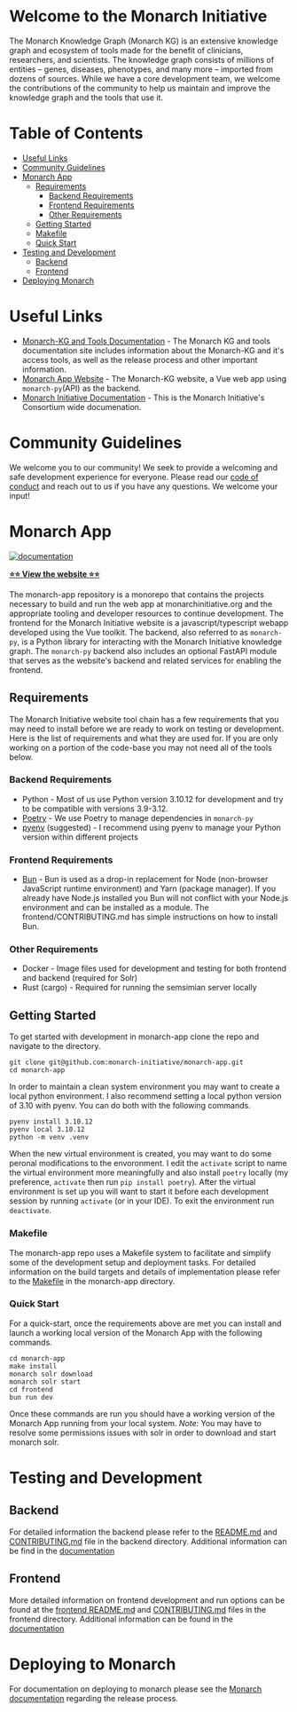 # Welcome to the Monarch Initiative

The Monarch Knowledge Graph (Monarch KG) is an extensive knowledge graph and ecosystem of tools made for the benefit of clinicians, researchers, and scientists. The knowledge graph consists of millions of entities – genes, diseases, phenotypes, and many more – imported from dozens of sources. While we have a core development team, we welcome the contributions of the community to help us maintain and improve the knowledge graph and the tools that use it.

# Table of Contents

- [Useful Links](#important-links)
- [Community Guidelines](#community-guidelines)
- [Monarch App](#monarch-app)
  - [Requirements](#requirements)
    - [Backend Requirements](#backend-requirements)
    - [Frontend Requirements](#frontend-requirements)
    - [Other Requirements](#other-requirements)
  - [Getting Started](#getting-started)
  - [Makefile](#makefile)
  - [Quick Start](#quick-start)
- [Testing and Development](#testing-and-development)
  - [Backend](#backend)
  - [Frontend](#frontend)
- [Deploying Monarch](#deploying-monarch)

# Useful Links

- [Monarch-KG and Tools Documentation](https://monarch-app.monarchinitiative.org/) - The Monarch KG and tools documentation site includes information about the Monarch-KG and it's access tools, as well as the release process and other important information.
- [Monarch App Website](https://monarchinitiative.org/) - The Monarch-KG website, a Vue web app using `monarch-py`(API) as the backend.
- [Monarch Initiative Documentation](https://monarch-initiative.github.io/monarch-documentation/) - This is the Monarch Initiative's Consortium wide documenation. 

# Community Guidelines

We welcome you to our community! We seek to provide a welcoming and safe development experience for everyone. Please read our [code of conduct](CODE_OF_CONDUCT.md) and reach out to us if you have any questions. We welcome your input!

# Monarch App

[![documentation](https://img.shields.io/badge/-Documentation-purple?logo=read-the-docs&logoColor=white&style=for-the-badge)](https://monarch-app.monarchinitiative.org/)

[**⭐️⭐️ View the website ⭐️⭐️**](https://monarchinitiative.org/)

The monarch-app repository is a monorepo that contains the projects necessary to build and run the web app at monarchinitiative.org and the appropriate tooling and developer resources to continue development. The frontend for the Monarch Initiative website is a javascript/typescript webapp developed using the Vue toolkit. The backend, also referred to as `monarch-py`, is a Python library for interacting with the Monarch Initiative knowledge graph. The `monarch-py` backend also includes an optional FastAPI module that serves as the website's backend and related services for enabling the frontend.

## Requirements

The Monarch Initiative website tool chain has a few requirements that you may need to install before we are ready to work on testing or development. Here is the list of requirements and what they are used for. If you are only working on a portion of the code-base you may not need all of the tools below.

### Backend Requirements

- Python - Most of us use Python version 3.10.12 for development and try to be compatible with versions 3.9-3.12.
- [Poetry](https://python-poetry.org/docs/#installation) - We use Poetry to manage dependencies in `monarch-py`
- [pyenv](https://github.com/pyenv/pyenv?tab=readme-ov-file#installation) (suggested) - I recommend using pyenv to manage your Python version within different projects

### Frontend Requirements

- [Bun](https://bun.sh/docs/installation) - Bun is used as a drop-in replacement for Node (non-browser JavaScript runtime environment) and Yarn (package manager). If you already have Node.js installed you Bun will not conflict with your Node.js environment and can be installed as a module. The frontend/CONTRIBUTING.md has simple instructions on how to install Bun.

### Other Requirements

- Docker - Image files used for development and testing for both frontend and backend (required for Solr)
- Rust (cargo) - Required for running the semsimian server locally

## Getting Started

To get started with development in monarch-app clone the repo and navigate to the directory.

```shell
git clone git@github.com:monarch-initiative/monarch-app.git
cd monarch-app
```

In order to maintain a clean system environment you may want to create a local python environment. I also recommend setting a local python version of 3.10 with pyenv. You can do both with the following commands.

```shell
pyenv install 3.10.12
pyenv local 3.10.12
python -m venv .venv
```

When the new virtual environment is created, you may want to do some peronal modifications to the envoronment. I edit the `activate` script to name the virtual environment more meaningfully and also install `poetry` locally (my preference, `activate` then run `pip install poetry`). After the virtual environment is set up you will want to start it before each development session by running `activate` (or in your IDE). To exit the environment run `deactivate`.

### Makefile

The monarch-app repo uses a Makefile system to facilitate and simplify some of the development setup and deployment tasks. For detailed information on the build targets and details of implementation please refer to the [Makefile](Makefile) in the monarch-app directory.

### Quick Start
For a quick-start, once the requirements above are met you can install and launch a working local version of the Monarch App with the following commands.

```shell
cd monarch-app
make install
monarch solr download
monarch solr start
cd frontend
bun run dev
```

Once these commands are run you should have a working version of the Monarch App running from your local system.
_Note_: You may have to resolve some permissions issues with solr in order to download and start monarch solr.

# Testing and Development

## Backend

For detailed information the backend please refer to the [README.md](./backend/README.md) and [CONTRIBUTING.md](./backend/CONTRIBUTING.md) file in the backend directory. Additional information can be find in the [documentation](https://monarch-initiative.github.io/monarch-documentation/)

## Frontend

More detailed information on frontend development and run options can be found at the [frontend README.md](./frontend/README.md) and [CONTRIBUTING.md](./frontend/CONTRIBUTING.md) files in the frontend directory. Additional information can be found in the [documentation](https://monarch-initiative.github.io/monarch-documentation/)

# Deploying to Monarch

For documentation on deploying to monarch please see the [Monarch documentation](https://monarch-app.monarchinitiative.org/release-process/) regarding the release process.
